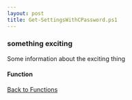 ```yaml
---
layout: post
title: Get-SettingsWithCPassword.ps1
---
```


### something exciting

Some information about the exciting thing

#### Function

<script async src="https://gist-it.appspot.com/github.com/BanterBoy/scripts-blog/blob/master/PowerShell/functions/Get-SettingsWithCPassword.ps1"></script>

<a href="/menu/_pages/functions.html">Back to Functions</a>
